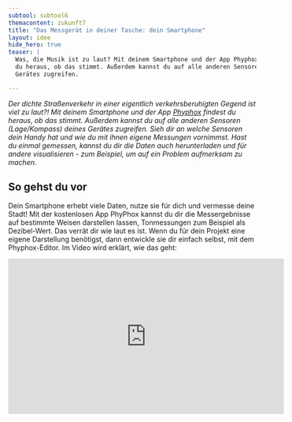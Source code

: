 ```yaml
---
subtool: subtool6
themacontent: zukunft7
title: "Das Messgerät in deiner Tasche: dein Smartphone"
layout: idee
hide_hero: true
teaser: |
  Was, die Musik ist zu laut? Mit deinem Smartphone und der App Phyphox findest
  du heraus, ob das stimmt. Außerdem kannst du auf alle anderen Sensoren deines
  Gerätes zugreifen.

---
```


*Der dichte Straßenverkehr in einer eigentlich verkehrsberuhigten Gegend ist viel zu laut?! Mit deinem Smartphone und der App [Phyphox](https://phyphox.org/de/download-de/) findest du heraus, ob das stimmt. Außerdem kannst du auf alle anderen Sensoren (Lage/Kompass) deines Gerätes zugreifen. Sieh dir an welche Sensoren dein Handy hat und wie du mit ihnen eigene Messungen vornimmst. Hast du einmal gemessen, kannst du dir die Daten auch herunterladen und für andere visualisieren - zum Beispiel, um auf ein Problem aufmerksam zu machen.*

## So gehst du vor
Dein Smartphone erhebt viele Daten, nutze sie für dich und vermesse deine Stadt! Mit der kostenlosen App PhyPhox kannst du dir die Messergebnisse auf bestimmte Weisen darstellen lassen, Tonmessungen zum Beispiel als Dezibel-Wert. Das verrät dir wie laut es ist. Wenn du für dein Projekt eine eigene Darstellung benötigst, dann entwickle sie dir einfach selbst, mit dem Phyphox-Editor. Im Video wird erklärt, wie das geht:

<div class="video"><iframe width="560" height="315" src="https://www.youtube.com/embed/EPhhJGdXypg" frameborder="0" allow="accelerometer; autoplay; encrypted-media; gyroscope; picture-in-picture" allowfullscreen></iframe></div>
